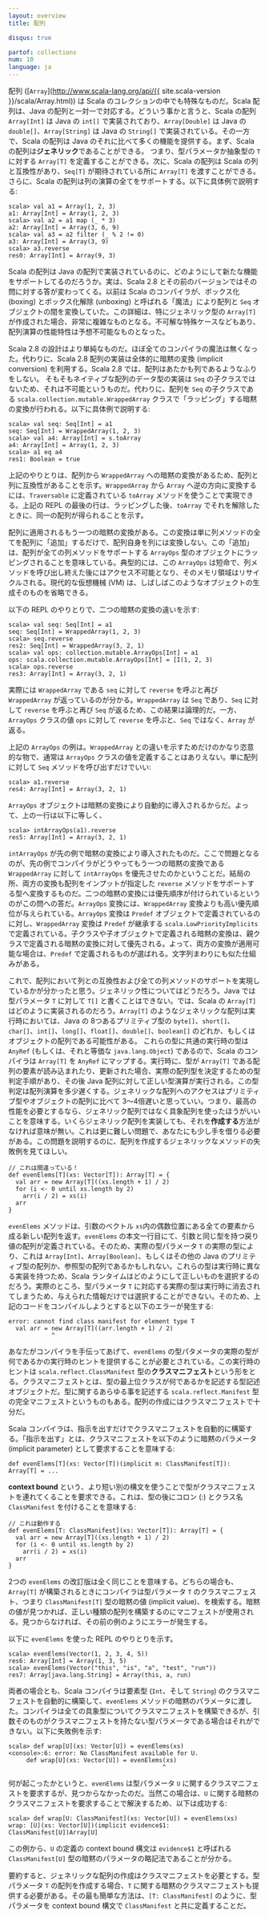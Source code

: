 ```yaml
---
layout: overview
title: 配列

disqus: true

partof: collections
num: 10
language: ja
---
```


配列 ([`Array`](http://www.scala-lang.org/api/{{ site.scala-version }}/scala/Array.html)) は Scala のコレクションの中でも特殊なものだ。Scala 配列は、Java の配列と一対一で対応する。どういう事かと言うと、Scala の配列 `Array[Int]` は Java の `int[]` で実装されており、`Array[Double]` は Java の `double[]`、`Array[String]` は Java の `String[]` で実装されている。その一方で、Scala の配列は Java のそれに比べて多くの機能を提供する。まず、Scala の配列は**ジェネリック**であることができる。 つまり、型パラメータか抽象型の `T` に対する `Array[T]` を定義することができる。次に、Scala の配列は Scala の列と互換性があり、`Seq[T]` が期待されている所に `Array[T]` を渡すことができる。さらに、Scala の配列は列の演算の全てをサポートする。以下に具体例で説明する:

    scala> val a1 = Array(1, 2, 3)
    a1: Array[Int] = Array(1, 2, 3)
    scala> val a2 = a1 map (_ * 3)
    a2: Array[Int] = Array(3, 6, 9)
    scala> val a3 = a2 filter (_ % 2 != 0)
    a3: Array[Int] = Array(3, 9)
    scala> a3.reverse
    res0: Array[Int] = Array(9, 3)

Scala の配列は Java の配列で実装されているのに、どのようにして新たな機能をサポートしてるのだろうか。実は、Scala 2.8 とその前のバージョンではその問に対する答が変わってくる。以前は Scala のコンパイラが、ボックス化 (boxing) とボックス化解除 (unboxing) と呼ばれる「魔法」により配列と `Seq` オブジェクトの間を変換していた。この詳細は、特にジェネリック型の `Array[T]` が作成された場合、非常に複雑なものとなる。不可解な特殊ケースなどもあり、配列演算の性能特性は予想不可能なものとなった。

Scala 2.8 の設計はより単純なものだ。ほぼ全てのコンパイラの魔法は無くなった。代わりに、Scala 2.8 配列の実装は全体的に暗黙の変換 (implicit conversion) を利用する。Scala 2.8 では、配列はあたかも列であるようなふりをしない。 そもそもネイティブな配列のデータ型の実装は `Seq` の子クラスではないため、それは不可能というものだ。代わりに、配列を `Seq` の子クラスである `scala.collection.mutable.WrappedArray` クラスで「ラッピング」する暗黙の変換が行われる。以下に具体例で説明する:

    scala> val seq: Seq[Int] = a1
    seq: Seq[Int] = WrappedArray(1, 2, 3)
    scala> val a4: Array[Int] = s.toArray
    a4: Array[Int] = Array(1, 2, 3)
    scala> a1 eq a4
    res1: Boolean = true

上記のやりとりは、配列から `WrappedArray` への暗黙の変換があるため、配列と列に互換性があることを示す。`WrappedArray` から `Array` へ逆の方向に変換するには、`Traversable` に定義されている `toArray` メソッドを使うことで実現できる。上記の REPL の最後の行は、ラッピングした後、`toArray` でそれを解除したときに、同一の配列が得られることを示す。

配列に適用されるもう一つの暗黙の変換がある。この変換は単に列メソッドの全てを配列に「追加」するだけで、配列自身を列には変換しない。この「追加」は、配列が全ての列メソッドをサポートする `ArrayOps` 型のオブジェクトにラッピングされることを意味している。典型的には、この `ArrayOps` は短命で、列メソッドを呼び出し終えた後にはアクセス不可能となり、そのメモリ領域はリサイクルされる。現代的な仮想機械 (VM) は、しばしばこのようなオブジェクトの生成そのものを省略できる。

以下の REPL のやりとりで、二つの暗黙の変換の違いを示す:

    scala> val seq: Seq[Int] = a1
    seq: Seq[Int] = WrappedArray(1, 2, 3)
    scala> seq.reverse
    res2: Seq[Int] = WrappedArray(3, 2, 1)
    scala> val ops: collection.mutable.ArrayOps[Int] = a1
    ops: scala.collection.mutable.ArrayOps[Int] = [I(1, 2, 3)
    scala> ops.reverse
    res3: Array[Int] = Array(3, 2, 1)

実際には `WrappedArray` である `seq` に対して `reverse` を呼ぶと再び `WrappedArray` が返っているのが分かる。`WrappedArray` は `Seq` であり、`Seq` に対して `reverse` を呼ぶと再び `Seq` が返るため、この結果は論理的だ。一方、`ArrayOps` クラスの値 `ops` に対して `reverse` を呼ぶと、`Seq` ではなく、`Array` が返る。

上記の `ArrayOps` の例は。`WrappedArray` との違いを示すためだけのかなり恣意的な物で、通常は `ArrayOps` クラスの値を定義することはありえない。単に配列に対して `Seq` メソッドを呼び出すだけでいい:

    scala> a1.reverse
    res4: Array[Int] = Array(3, 2, 1)

`ArrayOps` オブジェクトは暗黙の変換により自動的に導入されるからだ。よって、上の一行は以下に等しく、

    scala> intArrayOps(a1).reverse
    res5: Array[Int] = Array(3, 2, 1)

`intArrayOps` が先の例で暗黙の変換により導入されたものだ。ここで問題となるのが、先の例でコンパイラがどうやってもう一つの暗黙の変換である `WrappedArray` に対して `intArrayOps` を優先させたのかということだ。結局の所、両方の変換も配列をインプットが指定した `reverse` メソッドをサポートする型へ変換するものだ。二つの暗黙の変換には優先順序が付けられているというのがこの問への答だ。`ArrayOps` 変換には、`WrappedArray` 変換よりも高い優先順位が与えられている。`ArrayOps` 変換は `Predef` オブジェクトで定義されているのに対し、`WrappedArray` 変換は
`Predef` が継承する `scala.LowPriorityImplicits` で定義されている。子クラスや子オブジェクトで定義される暗黙の変換は、親クラスで定義される暗黙の変換に対して優先される。よって、両方の変換が適用可能な場合は、`Predef`
で定義されるものが選ばれる。文字列まわりにも似た仕組みがある。

これで、配列において列との互換性および全ての列メソッドのサポートを実現しているかが分かったと思う。ジェネリック性についてはどうだろう。Java では型パラメータ `T` に対して `T[]` と書くことはできない。では、Scala の `Array[T]` はどのように実装されるのだろう。`Array[T]` のようなジェネリックな配列は実行時においては、Java の 8つあるプリミティブ型の
`byte[]`、`short[]`、`char[]`、`int[]`、`long[]`、`float[]`、`double[]`、`boolean[]` のどれか、もしくはオブジェクトの配列である可能性がある。 これらの型に共通の実行時の型は `AnyRef` (もしくは、それと等価な `java.lang.Object`) であるので、Scala のコンパイラは `Array[T]` を `AnyRef` にマップする。実行時に、型が `Array[T]` である配列の要素が読み込まれたり、更新された場合、実際の配列型を決定するための型判定手順があり、その後 Java 配列に対して正しい型演算が実行される。この型判定は配列演算を多少遅くする。ジェネリックな配列へのアクセスはプリミティブ型やオブジェクトの配列に比べて 3〜4倍遅いと思っていい。つまり、最高の性能を必要とするなら、ジェネリック配列ではなく具象配列を使ったほうがいいことを意味する。いくらジェネリック配列を実装しても、それを**作成する**方法がなければ意味が無い。これは更に難しい問題で、あなたにも少し手を借りる必要がある。この問題を説明するのに、配列を作成するジェネリックなメソッドの失敗例を見てほしい。

    // これは間違っている！
    def evenElems[T](xs: Vector[T]): Array[T] = {
      val arr = new Array[T]((xs.length + 1) / 2)
      for (i <- 0 until xs.length by 2)
        arr(i / 2) = xs(i)
      arr
    }

`evenElems` メソッドは、引数のベクトル `xs`内の偶数位置にある全ての要素から成る新しい配列を返す。`evenElems` の本文一行目にて、引数と同じ型を持つ戻り値の配列が定義されている。そのため、実際の型パラメータ `T` の実際の型により、これは `Array[Int]`、`Array[Boolean]`、もしくはその他の Java のプリミティブ型の配列か、参照型の配列であるかもしれない。これらの型は実行時に異なる実装を持つため、Scala ランタイムはどのようにして正しいものを選択するのだろう。実際のところ、型パラメータ `T` に対応する実際の型は実行時に消去されてしまうため、与えられた情報だけでは選択することができない。そのため、上記のコードをコンパイルしようとすると以下のエラーが発生する:

    error: cannot find class manifest for element type T
      val arr = new Array[T]((arr.length + 1) / 2)
                ^

あなたがコンパイラを手伝ってあげて、`evenElems` の型パタメータの実際の型が何であるかの実行時のヒントを提供することが必要とされている。この実行時のヒントは `scala.reflect.ClassManifest`
型の**クラスマニフェスト**という形をとる。クラスマニフェストとは、型の最上位クラスが何であるかを記述する型記述オブジェクトだ。型に関するあらゆる事を記述する `scala.reflect.Manifest` 型の完全マニフェストというものもある。配列の作成にはクラスマニフェストで十分だ。

Scala コンパイラは、指示を出すだけでクラスマニフェストを自動的に構築する。「指示を出す」とは、クラスマニフェストを以下のように暗黙のパラメータ (implicit parameter) として要求することを意味する:

    def evenElems[T](xs: Vector[T])(implicit m: ClassManifest[T]): Array[T] = ...

**context bound** という、より短い別の構文を使うことで型がクラスマニフェストを連れてくることを要求できる。これは、型の後にコロン (:) とクラス名 `ClassManifest` を付けることを意味する:

    // これは動作する
    def evenElems[T: ClassManifest](xs: Vector[T]): Array[T] = {
      val arr = new Array[T]((xs.length + 1) / 2)
      for (i <- 0 until xs.length by 2)
        arr(i / 2) = xs(i)
      arr
    }

2つの `evenElems` の改訂版は全く同じことを意味する。どちらの場合も、`Array[T]` が構築されるときにコンパイラは型パラメータ `T` のクラスマニフェスト、つまり `ClassManifest[T]` 型の暗黙の値 (implicit value)、を検索する。暗黙の値が見つかれば、正しい種類の配列を構築するのにマニフェストが使用される。見つからなければ、その前の例のようにエラーが発生する。

以下に `evenElems` を使った REPL のやりとりを示す。

    scala> evenElems(Vector(1, 2, 3, 4, 5))
    res6: Array[Int] = Array(1, 3, 5)
    scala> evenElems(Vector("this", "is", "a", "test", "run"))
    res7: Array[java.lang.String] = Array(this, a, run)

両者の場合とも、Scala コンパイラは要素型 (`Int`、そして `String`) のクラスマニフェストを自動的に構築して、`evenElems` メソッドの暗黙のパラメータに渡した。コンパイラは全ての具象型についてクラスマニフェストを構築できるが、引数そのものがクラスマニフェストを持たない型パラメータである場合はそれができない。以下に失敗例を示す:

    scala> def wrap[U](xs: Vector[U]) = evenElems(xs)
    <console>:6: error: No ClassManifest available for U.
         def wrap[U](xs: Vector[U]) = evenElems(xs)
                                               ^

何が起こったかというと、`evenElems` は型パラメータ `U` に関するクラスマニフェストを要求するが、見つからなかったのだ。当然この場合は、`U` に関する暗黙のクラスマニフェストを要求することで解決するため、以下は成功する:

    scala> def wrap[U: ClassManifest](xs: Vector[U]) = evenElems(xs)
    wrap: [U](xs: Vector[U])(implicit evidence$1: ClassManifest[U])Array[U]

この例から、`U` の定義の context bound 構文は `evidence$1` と呼ばれる `ClassManifest[U]` 型の暗黙のパラメータの略記法であることが分かる。

要約すると、ジェネリックな配列の作成はクラスマニフェストを必要とする。型パラメータ `T` の配列を作成する場合、`T` に関する暗黙のクラスマニフェストも提供する必要がある。その最も簡単な方法は、`[T: ClassManifest]` のように、型パラメータを context bound 構文で `ClassManifest` と共に定義することだ。
